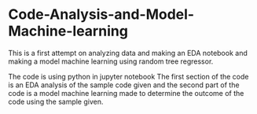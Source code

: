 # Code-Analysis-and-Model-Machine-learning
This is a first attempt on analyzing data and making an EDA notebook and making a model machine learning using random tree regressor.

The code is using python in jupyter notebook
The first section of the code is an EDA analysis of the sample code given and the second part of the code is a model machine learning made to determine the outcome of the code using the sample given.
